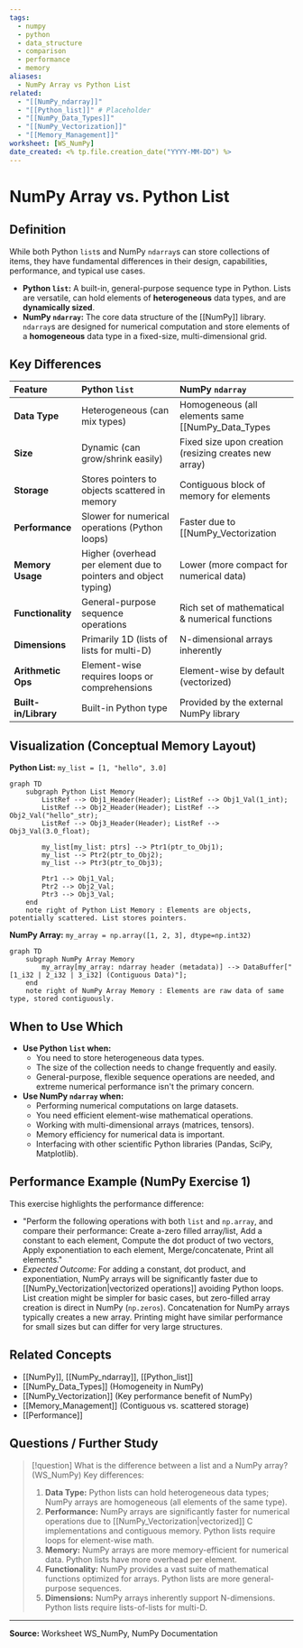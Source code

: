```yaml
---
tags:
  - numpy
  - python
  - data_structure
  - comparison
  - performance
  - memory
aliases:
  - NumPy Array vs Python List
related:
  - "[[NumPy_ndarray]]"
  - "[[Python_list]]" # Placeholder
  - "[[NumPy_Data_Types]]"
  - "[[NumPy_Vectorization]]"
  - "[[Memory_Management]]"
worksheet: [WS_NumPy]
date_created: <% tp.file.creation_date("YYYY-MM-DD") %>
---
```

# NumPy Array vs. Python List

## Definition

While both Python `list`s and NumPy `ndarray`s can store collections of items, they have fundamental differences in their design, capabilities, performance, and typical use cases.

- **Python `list`:** A built-in, general-purpose sequence type in Python. Lists are versatile, can hold elements of **heterogeneous** data types, and are **dynamically sized**.
- **NumPy `ndarray`:** The core data structure of the [[NumPy]] library. `ndarray`s are designed for numerical computation and store elements of a **homogeneous** data type in a fixed-size, multi-dimensional grid.

## Key Differences

| Feature             | Python `list`                                  | NumPy `ndarray`                                      |
| :------------------ | :--------------------------------------------- | :--------------------------------------------------- |
| **Data Type**       | Heterogeneous (can mix types)                  | Homogeneous (all elements same [[NumPy_Data_Types|type]]) |
| **Size**            | Dynamic (can grow/shrink easily)               | Fixed size upon creation (resizing creates new array)|
| **Storage**         | Stores pointers to objects scattered in memory | Contiguous block of memory for elements               |
| **Performance**     | Slower for numerical operations (Python loops) | Faster due to [[NumPy_Vectorization|vectorized]] C operations |
| **Memory Usage**    | Higher (overhead per element due to pointers and object typing) | Lower (more compact for numerical data)             |
| **Functionality**   | General-purpose sequence operations            | Rich set of mathematical & numerical functions       |
| **Dimensions**      | Primarily 1D (lists of lists for multi-D)      | N-dimensional arrays inherently                    |
| **Arithmetic Ops**  | Element-wise requires loops or comprehensions | Element-wise by default (vectorized)                |
| **Built-in/Library**| Built-in Python type                         | Provided by the external NumPy library             |

## Visualization (Conceptual Memory Layout)

**Python List:** `my_list = [1, "hello", 3.0]`
```mermaid
graph TD
    subgraph Python List Memory
        ListRef --> Obj1_Header(Header); ListRef --> Obj1_Val(1_int);
        ListRef --> Obj2_Header(Header); ListRef --> Obj2_Val("hello"_str);
        ListRef --> Obj3_Header(Header); ListRef --> Obj3_Val(3.0_float);

        my_list[my_list: ptrs] --> Ptr1(ptr_to_Obj1);
        my_list --> Ptr2(ptr_to_Obj2);
        my_list --> Ptr3(ptr_to_Obj3);

        Ptr1 --> Obj1_Val;
        Ptr2 --> Obj2_Val;
        Ptr3 --> Obj3_Val;
    end
    note right of Python List Memory : Elements are objects, potentially scattered. List stores pointers.
```

**NumPy Array:** `my_array = np.array([1, 2, 3], dtype=np.int32)`
```mermaid
graph TD
    subgraph NumPy Array Memory
        my_array[my_array: ndarray header (metadata)] --> DataBuffer["[1_i32 | 2_i32 | 3_i32] (Contiguous Data)"];
    end
    note right of NumPy Array Memory : Elements are raw data of same type, stored contiguously.
```

## When to Use Which

- **Use Python `list` when:**
    - You need to store heterogeneous data types.
    - The size of the collection needs to change frequently and easily.
    - General-purpose, flexible sequence operations are needed, and extreme numerical performance isn't the primary concern.
- **Use NumPy `ndarray` when:**
    - Performing numerical computations on large datasets.
    - You need efficient element-wise mathematical operations.
    - Working with multi-dimensional arrays (matrices, tensors).
    - Memory efficiency for numerical data is important.
    - Interfacing with other scientific Python libraries (Pandas, SciPy, Matplotlib).

## Performance Example (NumPy Exercise 1)

This exercise highlights the performance difference:
- "Perform the following operations with both `list` and `np.array`, and compare their performance: Create a-zero filled array/list, Add a constant to each element, Compute the dot product of two vectors, Apply exponentiation to each element, Merge/concatenate, Print all elements."
- *Expected Outcome:* For adding a constant, dot product, and exponentiation, NumPy arrays will be significantly faster due to [[NumPy_Vectorization|vectorized operations]] avoiding Python loops. List creation might be simpler for basic cases, but zero-filled array creation is direct in NumPy (`np.zeros`). Concatenation for NumPy arrays typically creates a new array. Printing might have similar performance for small sizes but can differ for very large structures.

## Related Concepts
- [[NumPy]], [[NumPy_ndarray]], [[Python_list]]
- [[NumPy_Data_Types]] (Homogeneity in NumPy)
- [[NumPy_Vectorization]] (Key performance benefit of NumPy)
- [[Memory_Management]] (Contiguous vs. scattered storage)
- [[Performance]]

## Questions / Further Study
>[!question] What is the difference between a list and a NumPy array? (WS_NumPy)
> Key differences:
> 1.  **Data Type:** Python lists can hold heterogeneous data types; NumPy arrays are homogeneous (all elements of the same type).
> 2.  **Performance:** NumPy arrays are significantly faster for numerical operations due to [[NumPy_Vectorization|vectorized]] C implementations and contiguous memory. Python lists require loops for element-wise math.
> 3.  **Memory:** NumPy arrays are more memory-efficient for numerical data. Python lists have more overhead per element.
> 4.  **Functionality:** NumPy provides a vast suite of mathematical functions optimized for arrays. Python lists are more general-purpose sequences.
> 5.  **Dimensions:** NumPy arrays inherently support N-dimensions. Python lists require lists-of-lists for multi-D.

---
**Source:** Worksheet WS_NumPy, NumPy Documentation